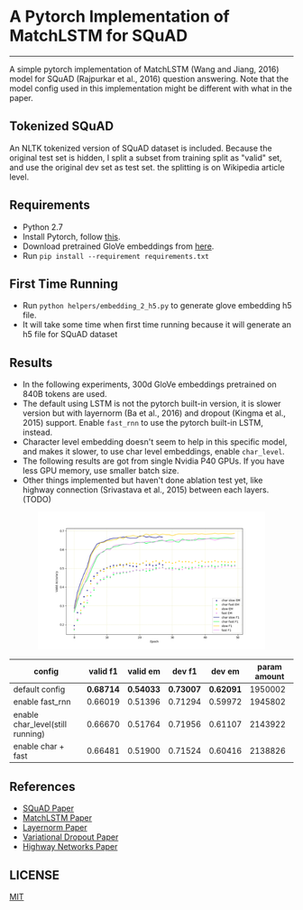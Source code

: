 # A Pytorch Implementation of MatchLSTM for SQuAD
--------------------------------------------------------------------------------
A simple pytorch implementation of MatchLSTM (Wang and Jiang, 2016) model for SQuAD (Rajpurkar et al., 2016) question answering. Note that the model config used in this implementation might be different with what in the paper. 

## Tokenized SQuAD
An NLTK tokenized version of SQuAD dataset is included. Because the original test set is hidden, I split a subset from training split as "valid" set, and use the original dev set as test set. the splitting is on Wikipedia article level.

## Requirements
* Python 2.7
* Install Pytorch, follow [this][pytorch_install].
* Download pretrained GloVe embeddings from [here][glove_download].
* Run `pip install --requirement requirements.txt`

## First Time Running
* Run `python helpers/embedding_2_h5.py` to generate glove embedding h5 file.
* It will take some time when first time running because it will generate an h5 file for SQuAD dataset

## Results
* In the following experiments, 300d GloVe embeddings pretrained on 840B tokens are used.
* The default using LSTM is not the pytorch built-in version, it is slower version but with layernorm (Ba et al., 2016) and dropout (Kingma et al., 2015) support. Enable `fast_rnn` to use the pytorch built-in LSTM, instead.
* Character level embedding doesn't seem to help in this specific model, and makes it slower, to use char level embeddings, enable `char_level`.
* The following results are got from single Nvidia P40 GPUs. If you have less GPU memory, use smaller batch size.
* Other things implemented but haven't done ablation test yet, like highway connection (Srivastava et al., 2015) between each layers. (TODO)

<p align=center><img width="80%" src="valid_exp.png" /></p>

| config | valid f1 | valid em | dev f1 | dev em | param amount |
| --- | --- | --- | --- | --- | --- |
| default config | **0.68714** | **0.54033** | **0.73007** | **0.62091** | 1950002 |
| enable fast_rnn | 0.66019 | 0.51396 | 0.71294 | 0.59972 | 1945802 |
| enable char_level(still running) | 0.66670 | 0.51764 | 0.71956 | 0.61107 | 2143922 |
| enable char + fast | 0.66481 | 0.51900 | 0.71524 | 0.60416 | 2138826 |

## References
* [SQuAD Paper][squad_paper_link]
* [MatchLSTM Paper][match_lstm_paper_link]
* [Layernorm Paper][layer_norm_paper_link]
* [Variational Dropout Paper][v_dropout_paper_link]
* [Highway Networks Paper][highway_networks_paper_link]

## LICENSE
[MIT][mit_license]

[pytorch_install]: http://pytorch.org/
[glove_download]: https://nlp.stanford.edu/projects/glove/
[squad_paper_link]: https://arxiv.org/abs/1606.05250
[match_lstm_paper_link]: https://arxiv.org/abs/1608.07905
[layer_norm_paper_link]: https://arxiv.org/abs/1607.06450
[v_dropout_paper_link]: https://arxiv.org/abs/1506.02557
[highway_networks_paper_link]: https://arxiv.org/abs/1505.00387
[mit_license]: https://github.com/xingdi-eric-yuan/match_lstm_qa_pytorch/blob/debug/LICENSE